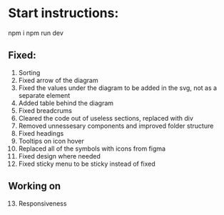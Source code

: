 # Start instructions:

npm i 
npm run dev

## Fixed:

1. Sorting
2. Fixed arrow of the diagram
3. Fixed the values under the diagram to be added in the svg, not as a separate element
4. Added table behind the diagram
5. Fixed breadcrums
6. Cleared the code out of useless sections, replaced with div
7. Removed unnessesary components and improved folder structure
8. Fixed headings
9. Tooltips on icon hover
10. Replaced all of the symbols with icons from figma
11. Fixed design where needed
12. Fixed sticky menu to be sticky instead of fixed

## Working on

13. Responsiveness